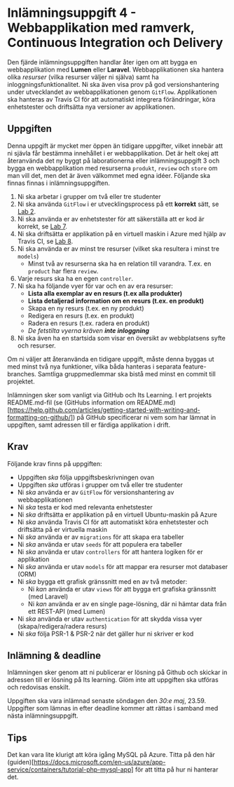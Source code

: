 # Inlämningsuppgift 4 - Webbapplikation med ramverk, Continuous Integration och Delivery

Den fjärde inlämningsuppgiften handlar åter igen om att bygga en webbapplikation med **Lumen** eller **Laravel**. Webbapplikationen ska hantera olika *resurser* (vilka resurser väljer ni själva) samt ha inloggningsfunktionalitet. Ni ska även visa prov på god versionshantering under utvecklandet av webbapplikationen genom `GitFlow`. Applikationen ska hanteras av Travis CI för att automatiskt integrera förändringar, köra enhetstester och driftsätta nya versioner av applikationen.

## Uppgiften

Denna uppgift är mycket mer öppen än tidigare uppgifter, vilket innebär att ni sjävla får bestämma innehållet i er webbapplikation. Det är helt okej att återanvända det ny byggt på laborationerna eller inlämningsuppgift 3 och bygga en webbapplikation med resurserna `produkt`, `review` och `store` om man vill det, men det är även välkommet med egna idéer. Följande ska finnas finnas i inlämningsuppgiften.

1. Ni ska arbetar i grupper om två eller tre studenter
2. Ni ska använda `GitFlow` i er utvecklingsprocess på ett **korrekt** sätt, se [Lab 2](../../Labs/2/git.md).
3. Ni ska använda er av enhetstester för att säkerställa att er kod är korrekt, se [Lab 7](../../Labs/7/tester_och_refaktorisering.md).
4. Ni ska driftsätta er applikation på en virtuell maskin i Azure med hjälp av Travis CI, se [Lab 8](../../Labs/8/ddi.md).
5. Ni ska använda er av minst tre resurser (vilket ska resultera i minst tre `models`)
    - Minst två av resurserna ska ha en relation till varandra. T.ex. en `product` har flera `review`.
6. Varje resurs ska ha en egen `controller`.
7. Ni ska ha följande vyer för var och en av era resurser:
    - **Lista alla exemplar av en resurs (t.ex alla produkter)**
    - **Lista detaljerad information om en resurs (t.ex. en produkt)**
    - Skapa en ny resurs (t.ex. en ny produkt)
    - Redigera en resurs (t.ex. en produkt)
    - Radera en resurs (t.ex. radera en produkt)
    - _De fetstilta vyerna kräven **inte inloggning**_
8. Ni ska även ha en startsida som visar en översikt av webbplatsens syfte och resurser.

Om ni väljer att återanvända en tidigare uppgift, måste denna byggas ut med minst två nya funktioner, vilka båda hanteras i separata feature-branches. Samtliga gruppmedlemmar ska bistå med minst en commit till projektet.

Inlämningen sker som vanligt via GitHub och Its Learning. I ert projekts README.md-fil (se (GitHubs information om README.md)[https://help.github.com/articles/getting-started-with-writing-and-formatting-on-github/]) på GitHub specificerar ni vem som har lämnat in uppgiften, samt adressen till er färdiga applikation i drift.

## Krav

Följande krav finns på uppgiften:

- Uppgiften *ska* följa uppgiftsbeskrivningen ovan
- Uppgiften *ska* utföras i grupper om två eller tre studenter
- Ni *ska* använda er av `GitFlow` för versionshantering av webbapplikationen
- Ni *ska* testa er kod med relevanta enhetstester
- Ni *ska* driftsätta er applikation på en virtuell Ubuntu-maskin på Azure
- Ni *ska* använda Travis CI för att automatiskt köra enhetstester och driftsätta på er virtuella maskin
- Ni *ska* använda er av `migrations` för att skapa era tabeller
- Ni *ska* använda er utav `seeds` för att populera era tabeller
- Ni *ska* använda er utav `controllers` för att hantera logiken för er applikation
- Ni *ska* använda er utav `models` för att mappar era resurser mot databaser (ORM)
- Ni *ska* bygga ett grafisk gränssnitt med en av två metoder:
  - Ni *kan* använda er utav `views` för att bygga ert grafiska gränssnitt (med Laravel)
  - Ni *kan* använda er av en single page-lösning, där ni hämtar data från ett REST-API (med Lumen)
- Ni *ska* använda er utav `authentication` för att skydda vissa vyer (skapa/redigera/radera resurs)
- Ni *ska* följa PSR-1 & PSR-2 när det gäller hur ni skriver er kod

## Inlämning & deadline
Inlämningen sker genom att ni publicerar er lösning på Github och skickar in adressen till er lösning på Its learning. Glöm inte att uppgiften ska utföras och redovisas enskilt.

Uppgiften ska vara inlämnad senaste söndagen den *30:e maj*, 23.59. Uppgifter som lämnas in efter deadline kommer att rättas i samband med nästa inlämningsuppgift.

## Tips

Det kan vara lite klurigt att köra igång MySQL på Azure. Titta på den här (guiden)[https://docs.microsoft.com/en-us/azure/app-service/containers/tutorial-php-mysql-app] för att titta på hur ni hanterar det.
